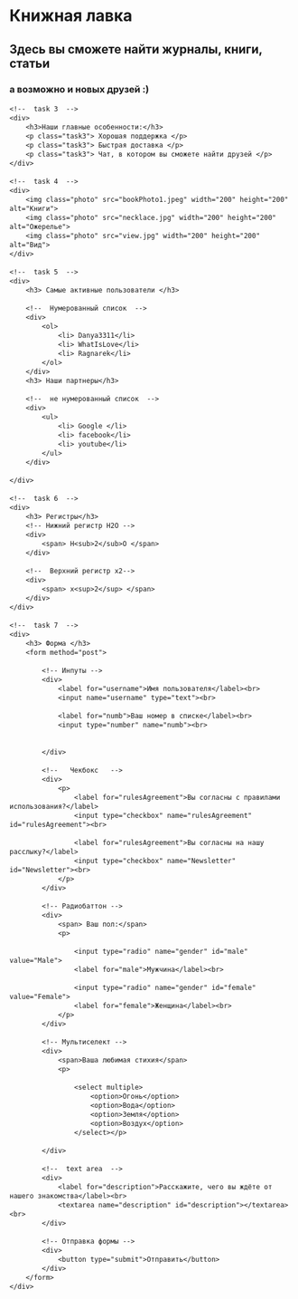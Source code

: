 <html lang="en">

<!--  task 1  -->

<head>
    <meta charset="UTF-8">
    <meta name="description" content"Бойко." />
    <title>ControlWork</title>
    <link rel="stylesheet" href="styleC.css">
</head>

<body>
    <!--   task 2   -->
    <div>
        <h1> Книжная <span class="siteName">лавка</span> </h1>
        <h2> Здесь вы сможете найти журналы, книги, статьи</h2>
        <h3> а возможно и новых друзей :) </h3>
    </div>

    <!--  task 3  -->
    <div>
        <h3>Наши главные особенности:</h3>
        <p class="task3"> Хорошая поддержка </p>
        <p class="task3"> Быстрая доставка </p>
        <p class="task3"> Чат, в котором вы сможете найти друзей </p>
    </div>

    <!--  task 4  -->
    <div>
        <img class="photo" src="bookPhoto1.jpeg" width="200" height="200" alt="Книги">
        <img class="photo" src="necklace.jpg" width="200" height="200" alt="Ожерелье">
        <img class="photo" src="view.jpg" width="200" height="200" alt="Вид">
    </div>

    <!--  task 5  -->
    <div>
        <h3> Самые активные пользователи </h3>

        <!--  Нумерованный список  -->
        <div>
            <ol>
                <li> Danya3311</li>
                <li> WhatIsLove</li>
                <li> Ragnarek</li>
            </ol>
        </div>
        <h3> Наши партнеры</h3>

        <!--  не нумерованный список  -->
        <div>
            <ul>
                <li> Google </li>
                <li> facebook</li>
                <li> youtube</li>
            </ul>
        </div>

    </div>

    <!--  task 6  -->
    <div>
        <h3> Регистры</h3>
        <!-- Нижний регистр H2O -->
        <div>
            <span> H<sub>2</sub>O </span>
        </div>

        <!--  Верхний регистр x2-->
        <div>
            <span> x<sup>2</sup> </span>
        </div>
    </div>

    <!--  task 7  -->
    <div>
        <h3> Форма </h3>
        <form method="post">

            <!-- Инпуты -->
            <div>
                <label for="username">Имя пользователя</label><br>
                <input name="username" type="text"><br>

                <label for="numb">Ваш номер в списке</label><br>
                <input type="number" name="numb"><br>


            </div>

            <!--   Чекбокс   -->
            <div>
                <p>
                    <label for="rulesAgreement">Вы согласны с правилами использования?</label>
                    <input type="checkbox" name="rulesAgreement" id="rulesAgreement"><br>

                    <label for="rulesAgreement">Вы согласны на нашу расслыку?</label>
                    <input type="checkbox" name="Newsletter" id="Newsletter"><br>
                </p>
            </div>

            <!-- Радиобаттон -->
            <div>
                <span> Ваш пол:</span>
                <p>

                    <input type="radio" name="gender" id="male" value="Male">
                    <label for="male">Мужчина</label><br>

                    <input type="radio" name="gender" id="female" value="Female">
                    <label for="female">Женщина</label><br>
                </p>
            </div>

            <!-- Мультиселект -->
            <div>
                <span>Ваша любимая стихия</span>
                <p>

                    <select multiple>
                        <option>Огонь</option>
                        <option>Вода</option>
                        <option>Земля</option>
                        <option>Воздух</option>
                    </select></p>

            </div>

            <!--  text area  -->
            <div>
                <label for="description">Расскажите, чего вы ждёте от нашего знакомства</label><br>
                <textarea name="description" id="description"></textarea><br>
            </div>

            <!-- Отправка формы -->
            <div>
                <button type="submit">Отправить</button>
            </div>
        </form>
    </div>
</body>

</html>
